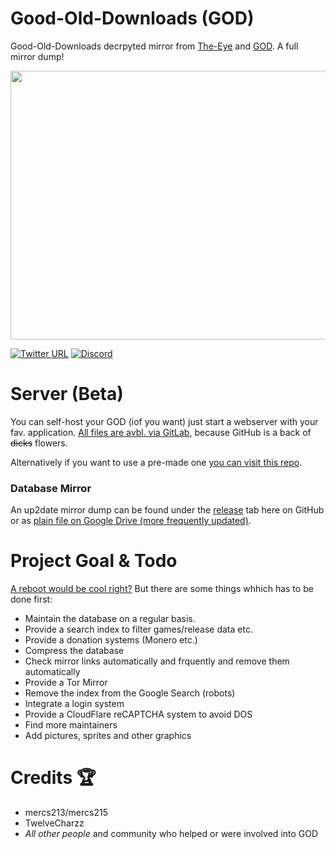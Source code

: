# Good-Old-Downloads (GOD)
Good-Old-Downloads decrpyted mirror from [The-Eye](https://cgs.the-eye.eu/) and [GOD](https://github.com/Good-Old-Downloads?tab=repositories). A full mirror dump!

<p align="center">
  <img width="780" height="430" src="https://raw.githubusercontent.com/CHEF-KOCH/GOD/master/GOD.jpg">
</p>

[![Twitter URL](https://img.shields.io/twitter/url/https/twitter.com/fold_left.svg?style=social&label=Follow%20%40CHEF-KOCH)](https://twitter.com/FZeven)
[![Discord](https://img.shields.io/discord/418256415874875402.svg?colorA=7289da&colorB=99aab5&label=Discord&logo=discord&maxAge=60)](https://discord.me/CHEF-KOCH)

# Server (Beta)

You can self-host your GOD (iof you want) just start a webserver with your fav. application. [All files are avbl. via GitLab](https://gitlab.com/CHEF-KOCH/good-old-downloads), because GitHub is a back of ~~dicks~~ flowers. 

Alternatively if you want to use a pre-made one  [you can visit this repo](https://festive-jones-b87f33.netlify.com/).

### Database Mirror

An up2date mirror dump can be found under the [release](https://github.com/CHEF-KOCH/GOD/releases) tab here on GitHub or as [plain file on Google Drive (more frequently updated)](https://drive.google.com/drive/folders/1BUaOav4t84TQIGSqBaWblFnHcb3Y2zW5?usp=sharing).

# Project Goal & Todo

[A reboot would be cool right?](https://old.reddit.com/r/Piracy/comments/a3d9h0/would_you_pay_2_dollars_a_month_for_a/) But there are some things whhich has to be done first:

* Maintain the database on a regular basis.
* Provide a search index to filter games/release data etc. 
* Provide a donation systems (Monero etc.)
* Compress the database
* Check mirror links automatically and frquently and remove them automatically
* Provide a Tor Mirror
* Remove the index from the Google Search (robots)
* Integrate a login system
* Provide a CloudFlare reCAPTCHA system to avoid DOS
* Find more maintainers
* Add pictures, sprites and other graphics 

# Credits :trophy: 

* mercs213/mercs215
* TwelveCharzz
* _All other people_ and community who helped or were involved into GOD 

